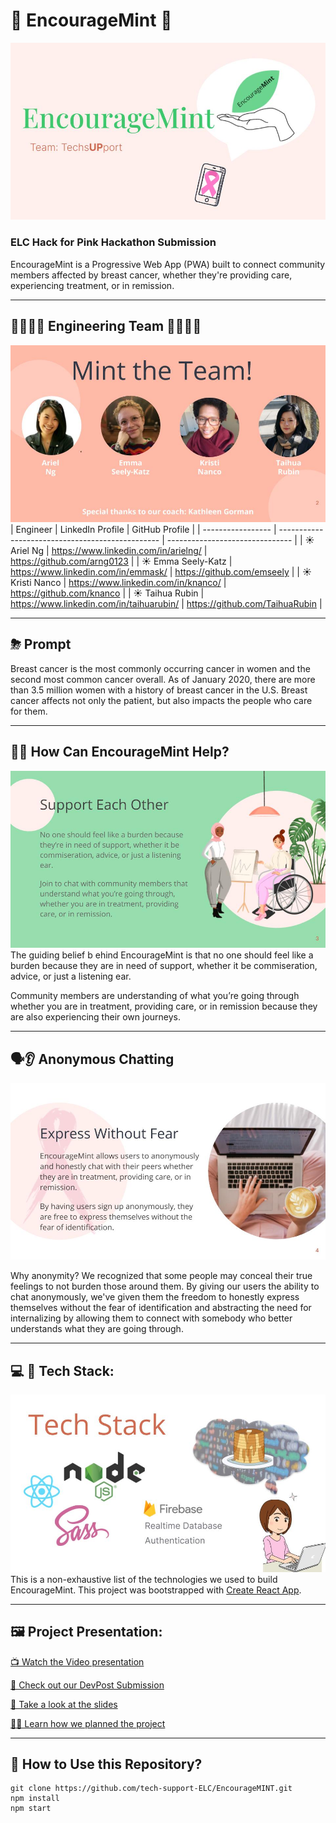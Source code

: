 # 💚 EncourageMint 💚

![EncourageMint1](public/slides/EncourageMint1.jpg)

### **ELC Hack for Pink Hackathon Submission**

EncourageMint is a Progressive Web App (PWA) built to connect community members affected by breast cancer, whether they're providing care, experiencing treatment, or in remission.

---

## 👩‍💻👩‍💻 Engineering Team 👩‍💻👩‍💻

![Team](public/slides/EncourageMint2.jpg)
| Engineer | LinkedIn Profile | GitHub Profile |
| ----------------- | ------------------------------------------------ | ------------------------------- |
| ☀️ Ariel Ng | https://www.linkedin.com/in/arielng/ | https://github.com/arng0123 |
| ☀️ Emma Seely-Katz | https://www.linkedin.com/in/emmask/ | https://github.com/emseely |
| ☀️ Kristi Nanco | https://www.linkedin.com/in/knanco/ | https://github.com/knanco |
| ☀️ Taihua Rubin | https://www.linkedin.com/in/taihuarubin/ | https://github.com/TaihuaRubin |

---

## ⛈ Prompt

Breast cancer is the most commonly occurring cancer in women and the second most common cancer overall. As of January 2020, there are more than 3.5 million women with a history of breast cancer in the U.S. Breast cancer affects not only the patient, but also impacts the people who care for them.

---

## 🧚‍♀️ How Can EncourageMint Help?

![Community](public/slides/EncourageMint3.jpg)
The guiding belief b
ehind EncourageMint is that no one should feel like a burden because they are in need of support, whether it be commiseration, advice, or just a listening ear.

Community members are understanding of what you’re going through whether you are in treatment, providing care, or in remission because they are also experiencing their own journeys.

---

## 🗣👂 Anonymous Chatting
![Anonymous](public/slides/EncourageMint4.jpg)

Why anonymity? We recognized that some people may conceal their true feelings to not burden those around them. By giving our users the ability to chat anonymously, we've given them the freedom to honestly express themselves without the fear of identification and abstracting the need for internalizing by allowing them to connect with somebody who better understands what they are going through.

---

## 💻 🥞 Tech Stack:

![TechStack](public/slides/EncourageMint5.jpg)
This is a non-exhaustive list of the technologies we used to build EncourageMint.
This project was bootstrapped with [Create React App](https://github.com/facebook/create-react-app).

---

## 🖼 Project Presentation:

[ 📺 Watch the Video presentation](https://www.youtube.com/watch?v=Ouzqb7u53mI&feature=emb_title)

[🦾 Check out our DevPost Submission](https://devpost.com/software/encouragemint-35p2l4)

[🍔 Take a look at the slides](https://docs.google.com/presentation/d/e/2PACX-1vS79YwMNfeZe9vYfeUxBCbXgjQJInWpkHoRqkA6rZMQpNMuVNI2QVQqedWMu-mtbPTFhPiYCCr2kqbC/pub?start=true&loop=false&delayms=3000&slide=id.g9b6d072362_5_13)

[👩‍🚒 Learn how we planned the project](https://miro.com/app/board/o9J_kmIVq7M=/)

---

## 👾 How to Use this Repository?

```shell
git clone https://github.com/tech-support-ELC/EncourageMINT.git
npm install
npm start
```
